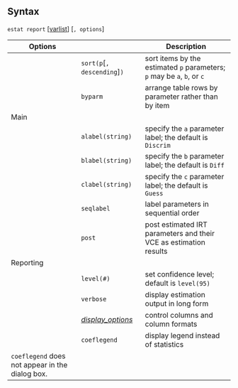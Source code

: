 ## Syntax

`estat report`
\[[varlist](http://www.stata.com/help.cgi?varlist)\]
\[`, options`\]

| Options                                         |                                                                                                            | Description                                                             |
|-------------------------------------------------|------------------------------------------------------------------------------------------------------------|-------------------------------------------------------------------------|
|                                                 | `sort(p`\[`, descending`\]`)`                                                                          | sort items by the estimated `p` parameters; `p` may be `a`, `b`, or `c` |
|                                                 | `byparm`                                                                                                   | arrange table rows by parameter rather than by item                     |
| Main                                            |                                                                                                            |                                                                         |
|                                                 | `alabel(string)`                                                                                           | specify the `a` parameter label; the default is `Discrim`               |
|                                                 | `blabel(string)`                                                                                           | specify the `b` parameter label; the default is `Diff`                  |
|                                                 | `clabel(string)`                                                                                           | specify the `c` parameter label; the default is `Guess`                 |
|                                                 | `seqlabel`                                                                                                 | label parameters in sequential order                                    |
|                                                 | `post`                                                                                                     | post estimated IRT parameters and their VCE as estimation results       |
| Reporting                                       |                                                                                                            |                                                                         |
|                                                 | `level(#)`                                                                                                 | set confidence level; default is `level(95)`                            |
|                                                 | `verbose`                                                                                                  | display estimation output in long form                                  |
|                                                 | [<var class="command">display_options</var><strong></strong>](#display_options) | control columns and column formats                                      |
|                                                 | `coeflegend`                                                                                               | display legend instead of statistics                                    |
| `coeflegend` does not appear in the dialog box. |                                                                                                            |                                                                         |
